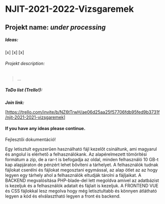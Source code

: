# NJIT-2021-2022-Vizsgaremek

## Projekt name: *under processing*

##### Ideas:
[x]
[x]
[x]

###### Projekt description:

> ...

##### ToDo list (Trello!):

***Join link:***

[https://trello.com/invite/b/NZ6tTrwH/ae06d25aa25f57706fdb95fed9b3731f/njit-2021-2021-vizsgaremek]

#### If you have any ideas please continue.




















Fejlesztői dokumentáció!

Egy letisztult egyszerűen használható fájl kezelőt csináltunk, ami magyarul és angolul is elérhető a felhasználókank. 
Az alapérelmezett tömörítési formátum a zip, de a rar-t is befogadja az oldal, minden felhasználó 10 GB-t kap alapjáraton de pénzért lehet bővíteni a tárhelyet. 
A felhasználók tudnak fájlokat cserélni és fájlokat megosztani egymással, az alap ötlet az az hogy legyen egy tárhely ahol a felhasználók eltudják tárolni a fájljaikat. 
A BACKEND megvalósítása PHP-blade-del lett megoldva amivel az adatbázist is kezeljuk és a felhasználók adatait és fájlait is kezeljuk. 
A FRONTEND VUE és CSS fájlokkal lesz megolva hogy még letisztultabb és könnyen átlátható legyen a kód és elválasztható legyen a front és backend. 